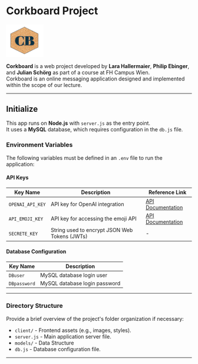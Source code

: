 # Corkboard Project


<img src="client/images/corkboardlogo.png" alt="Corkboard Logo" width="20%">


**Corkboard** is a web project developed by **Lara Hallermaier**, **Philip Ebinger**, and **Julian Schörg** as part of a course at FH Campus Wien. <br>
Corkboard is an online messaging application designed and implemented within the scope of our lecture.

---

## **Initialize**

This app runs on **Node.js** with `server.js` as the entry point.  
It uses a **MySQL** database, which requires configuration in the `db.js` file.

### Environment Variables

The following variables must be defined in an `.env` file to run the application:

#### API Keys
| Key Name            | Description                                          | Reference Link                                                                 |
|---------------------|------------------------------------------------------|-------------------------------------------------------------------------------|
| `OPENAI_API_KEY`    | API key for OpenAI integration                       | [API Documentation](https://platform.openai.com/docs/api-reference/introduction) |
| `API_EMOJI_KEY`     | API key for accessing the emoji API                  | [API Documentation](https://emoji-api.com/)                                    |
| `SECRETE_KEY`       | String used to encrypt JSON Web Tokens (JWTs)        | -                                                                             |

#### Database Configuration
| Key Name         | Description                  |
|------------------|------------------------------|
| `DBuser`         | MySQL database login user   |
| `DBpassword`     | MySQL database login password |

---

###  **Directory Structure**
Provide a brief overview of the project's folder organization if necessary:

- `client/` - Frontend assets (e.g., images, styles).
- `server.js` - Main application server file.
- `models/` - Data Structure 
- `db.js` - Database configuration file.

---
